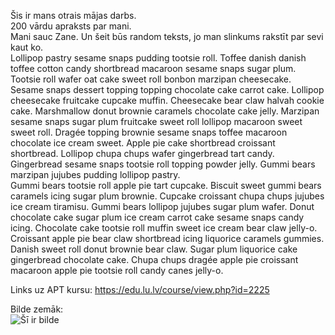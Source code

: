 
Šis ir mans otrais mājas darbs.
<br>
200 vārdu apraksts par mani.
<br>
Mani sauc Zane. Un šeit būs random teksts, jo man slinkums rakstīt par sevi kaut ko. 
<br>
Lollipop pastry sesame snaps pudding tootsie roll. Toffee danish danish toffee cotton candy shortbread macaroon sesame snaps sugar plum. Tootsie roll wafer oat cake sweet roll bonbon marzipan cheesecake. Sesame snaps dessert topping topping chocolate cake carrot cake. Lollipop cheesecake fruitcake cupcake muffin. Cheesecake bear claw halvah cookie cake. Marshmallow donut brownie caramels chocolate cake jelly. Marzipan sesame snaps sugar plum fruitcake sweet roll lollipop macaroon sweet sweet roll. Dragée topping brownie sesame snaps toffee macaroon chocolate ice cream sweet. Apple pie cake shortbread croissant shortbread. Lollipop chupa chups wafer gingerbread tart candy. Gingerbread sesame snaps tootsie roll topping powder jelly. Gummi bears marzipan jujubes pudding lollipop pastry.
<br>
Gummi bears tootsie roll apple pie tart cupcake. Biscuit sweet gummi bears caramels icing sugar plum brownie. Cupcake croissant chupa chups jujubes ice cream tiramisu. Gummi bears lollipop jujubes sugar plum wafer. Donut chocolate cake sugar plum ice cream carrot cake sesame snaps candy icing. Chocolate cake tootsie roll muffin sweet ice cream bear claw jelly-o. Croissant apple pie bear claw shortbread icing liquorice caramels gummies. Danish sweet roll donut brownie bear claw. Sugar plum liquorice cake gingerbread chocolate cake. Chupa chups dragée apple pie croissant macaroon apple pie tootsie roll candy canes jelly-o.

Links uz APT kursu: https://edu.lu.lv/course/view.php?id=2225

Bilde zemāk:
<br>
![Šī ir bilde](https://i.pinimg.com/564x/ad/b4/12/adb4123fcf25b79ec8a16fbf13a78e86.jpg)


